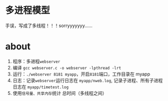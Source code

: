 # 多进程模型

手误，写成了多线程！！！sorryyyyyyy......

# about

1. 程序：多进程`webserver`
2. 编译 `gcc webserver.c -o webserver -lpthread -lrt`
3. 运行：`./webserver 8181 myapp`，开启`8181`端口，工作目录在 myapp
4. 日志：记录`webserver`运行日志在 `myapp/nweb.log`, 记录子进程、所有子进程日志在 `myapp/timetest.log`
5. 使用`信号量、共享内存`统计 总时间（多线程之间）
